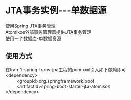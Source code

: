 # JTA事务实例---单数据源
使用Spring JTA事务管理  
Atomikos外部事务管理器提供JTA事务管理  
使用一个数据库-单数据资源

## 使用方式
在tran-1-spring-trans-jpa工程的pom.xml引入如下依赖即可<br>
\<dependency><br>
&ensp;&ensp;&ensp;&ensp;&ensp;\<groupId>org.springframework.boot</groupId><br>
&ensp;&ensp;&ensp;&ensp;&ensp;\<artifactId>spring-boot-starter-jta-atomikos</artifactId><br>
\</dependency><br>
